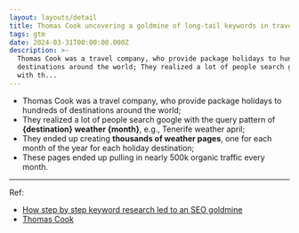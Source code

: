 ```yaml
---
layout: layouts/detail
title: Thomas Cook uncovering a goldmine of long-tail keywords in travel market
tags: gtm
date: 2024-03-31T00:00:00.000Z
description: >-
  Thomas Cook was a travel company, who provide package holidays to hundreds of
  destinations around the world; They realized a lot of people search google
  with th...
---
```

* Thomas Cook was a travel company, who provide package holidays to hundreds of destinations around the world;
* They realized a lot of people search google with the query pattern of **{destination} weather {month}**, e.g., Tenerife weather april;
* They ended up creating **thousands of weather pages**, one for each month of the year for each holiday destination;
* These pages ended up pulling in nearly 500k organic traffic every month.

---

Ref:
* <a href="https://marketingexamples.com/seo/keyword-research" target="_blank">How step by step keyword research led to an SEO goldmine</a>
* <a href="https://www.thomascook.com/" target="_blank">Thomas Cook</a>
